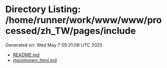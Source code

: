 # Directory Listing: /home/runner/work/www/www/processed/zh_TW/pages/include
Generated on: Wed May  7 05:21:08 UTC 2025

- [README.md](README.md)
- [monotonerc.html.md](monotonerc.html.md)

